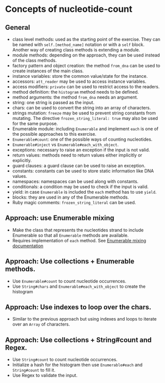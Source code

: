 # Concepts of nucleotide-count

## General

- class level methods: used as the starting point of the exercise. They can be named with `self.[method_name]` notation or with a `self` block. Another way of creating class methods is extending a module.
- module methods: depending on the approach, they can be used instead of the class methods.
- factory pattern and object creation: the method `from_dna` can be used to create instances of the main class.
- instance variables: store the common value/state for the instance.
- accessors: `att_reader` may be used to access instance variables.
- access modifiers: `private` can be used to restrict access to the readers.
- method definition: the `histogram` method needs to be defined.
- method arguments: the method `from_dna` needs an argument.
- string: one string is passed as the input.
- chars: can be used to convert the string into an array of characters.
- strings mutation: `freeze` may be used to prevent string constants from mutating. The directive `frozen_string_literal: true` may also be used for the same purpose.
- Enumerable module: including `Enumerable` and implement `each` is one of the possible approaches to this exercise.
- `Enumerable#count`: one of the possible ways of counting nucleotides.
- `Enumerable#inject` vs `Enumerable#each_with_object`.
- exceptions: necessary to raise an exception if the input is not valid.
- return values: methods need to return values either implicitly or explicitly.
- guard clauses: a guard clause can be used to raise an exception.
- constants: constants can be used to store static information like DNA values.
- namespaces: namespaces can be used along with constants.
- conditionals: a condition may be used to check if the input is valid.
- yield: in case `Enumerable` is included the `each` method has to use `yield`.
- blocks: they are used in any of the Enumerable methods.
- Ruby magic comments: `frozen_string_literal` can be used.

## Approach: use Enumerable mixing

- Make the class that represents the nucleotides strand to include Enumerable so that all `Enumerable` methods are available.
- Requires implementation of `each` method. See [Enumerable mixing documentation](https://ruby-doc.org/core-2.7.0/Enumerable.html)

## Approach: Use collections + Enumerable methods.

- Use `Enumerable#count` to count nucleotide occurrences.
- Use `String#chars` and `Enumerable#each_with_object` to create the histogram

## Approach: Use indexes to loop over the chars.

- Similar to the previous approach but using indexes and loops to iterate over an `Array` of characters.

## Approach: Use collections + String#count and Regex.

- Use `String#count` to count nucleotide occurrences.
- Initialize a hash for the histogram then use `Enumerable#each` and `String#count` to fill it.
- Use Regex to validate the input.
